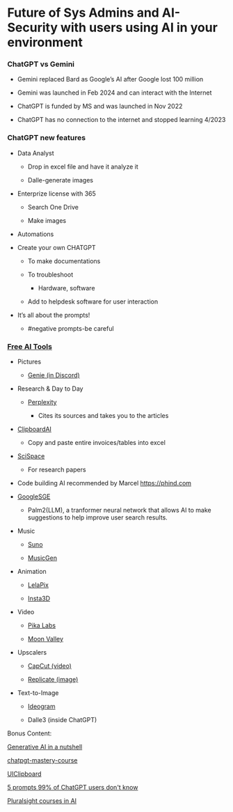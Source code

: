 # Future of Sys Admins and AI-Security with users using AI in your environment 


### ChatGPT vs Gemini 

- Gemini replaced Bard as Google’s AI after Google lost 100 million 

- Gemini was launched in Feb 2024 and can interact with the Internet 

- ChatGPT is funded by MS and was launched in Nov 2022 

- ChatGPT has no connection to the internet and stopped learning 4/2023 

 

### ChatGPT new features 

- Data Analyst 

    - Drop in excel file and have it analyze it 

    - Dalle-generate images 

- Enterprize license with 365 

    - Search One Drive 

    - Make images

- Automations 

- Create your own CHATGPT 

    - To make documentations 

    - To troubleshoot 

        - Hardware, software 

    - Add to helpdesk software for user interaction 

- It’s all about the prompts! 

    - #negative prompts-be careful 


### [Free AI Tools](https://www.youtube.com/watch?v=ZYUt4WE4Mrw)

- Pictures 

    - [Genie (in Discord)](https://discord.com/channels/774897545717219328/907278283211685938) 

- Research & Day to Day 

    - [Perplexity](https://www.perplexity.ai/) 

        - Cites its sources and takes you to the articles 

- [ClipboardAI](https://www.youtube.com/redirect?event=comments&redir_token=QUFFLUhqbm0tX05zeVZpeHF5QnNNZ1NQT2RLVjJWMXFkUXxBQ3Jtc0treTFFTERFZzVSOF93aHFacGhYMnE2THN2SjZ2TEpRai1QVVBkcGpqZlJVM2IzRGVPU2dhMEFhVmxjcTY5SWJZWEptTmNUUzF1eU0ycWw4a0VFeGxlQ09BSTlNY2VBRlRtVGlUY0RuQmo4QW9vbG81QQ&q=http%3A%2F%2Fspr.ly%2F6003rQyif)

    - Copy and paste entire invoices/tables into excel 


- [SciSpace](https://scispace.com/)

    - For research papers 

- Code building AI recommended by Marcel https://phind.com 

- [GoogleSGE](https://www.techtarget.com/whatis/definition/Google-Search-Generative-Experience-SGE)

    - Palm2(LLM), a tranformer neural network that allows AI to make suggestions to help improve user search results.  

- Music 

    - [Suno](https://suno.com/about) 

    - [MusicGen](https://musicgen.com/) 

- Animation 

    - [LelaPix](https://leiapix-ai.com/) 

    - [Insta3D](https://insta3d.com/)

- Video 

    - [Pika Labs ](https://pikartai.com/)

    - [Moon Valley ](https://help.moonvalley.ai/create-your-first-ai-video)

- Upscalers 

    - [CapCut (video)](https://www.capcut.com/resource/capcut-ai) 

    - [Replicate (image) ](https://replicate.com/)

- Text-to-Image 

    - [Ideogram](https://ideogram.ai/login) 

    - Dalle3 (inside ChatGPT) 

Bonus Content: 

[Generative AI in a nutshell](https://www.youtube.com/watch?v=2IK3DFHRFfw)    

[chatpgt-mastery-course](https://aifoundations.io/chatgpt-mastery-course-checkout/) 

[UIClipboard](https://www.youtube.com/redirect?event=comments&redir_token=QUFFLUhqbm0tX05zeVZpeHF5QnNNZ1NQT2RLVjJWMXFkUXxBQ3Jtc0treTFFTERFZzVSOF93aHFacGhYMnE2THN2SjZ2TEpRai1QVVBkcGpqZlJVM2IzRGVPU2dhMEFhVmxjcTY5SWJZWEptTmNUUzF1eU0ycWw4a0VFeGxlQ09BSTlNY2VBRlRtVGlUY0RuQmo4QW9vbG81QQ&q=http%3A%2F%2Fspr.ly%2F6003rQyif) 

[5 prompts 99% of ChatGPT users don't know ](https://www.youtube.com/watch?v=pP5pB9X1l0Y)  

[Pluralsight courses in AI ](https://www.pluralsight.com/ai?exp=3?utm_source=bing&utm_medium=paid-search&utm_campaign=upskilling-and-reskilling&utm_term=brs-global-ai-courses-sitelink&clickid=7b05594abb8b17e2c4da3f33759b84b2&utm_source=bing&utm_medium=paid-search&utm_campaign=upskilling-and-reskilling&utm_term=b2b-na-bing-whitepaper-2023-cloud-skills-forecast-tech-trends&msclkid=7b05594abb8b17e2c4da3f33759b84b2)